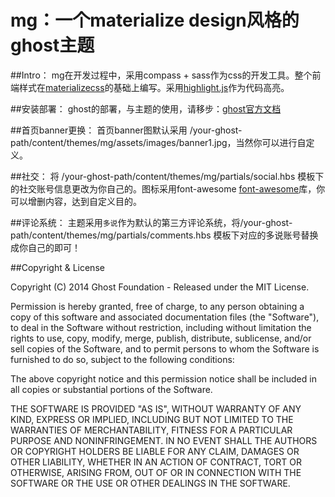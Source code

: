 # mg：一个materialize design风格的ghost主题


##Intro：
mg在开发过程中，采用compass + sass作为css的开发工具。整个前端样式在[materializecss](http://materializecss.com/)的基础上编写。采用[highlight.js](https://highlightjs.org/)作为代码高亮。


##安装部署：
ghost的部署，与主题的使用，请移步：[ghost官方文档](http://docs.ghost.org/zh/installation/)


##首页banner更换：
首页banner图默认采用 /your-ghost-path/content/themes/mg/assets/images/banner1.jpg，当然你可以进行自定义。


##社交：
将 /your-ghost-path/content/themes/mg/partials/social.hbs 模板下的社交账号信息更改为你自己的。图标采用font-awesome [font-awesome](http://fontawesome.io/)库，你可以增删内容，达到自定义目的。


##评论系统：
主题采用`多说`作为默认的第三方评论系统，将/your-ghost-path/content/themes/mg/partials/comments.hbs 模板下对应的多说账号替换成你自己的即可！


##Copyright & License

Copyright (C) 2014 Ghost Foundation - Released under the MIT License.

Permission is hereby granted, free of charge, to any person obtaining a copy of this software and associated documentation files (the "Software"), to deal in the Software without restriction, including without limitation the rights to use, copy, modify, merge, publish, distribute, sublicense, and/or sell copies of the Software, and to permit persons to whom the Software is furnished to do so, subject to the following conditions:

The above copyright notice and this permission notice shall be included in all copies or substantial portions of the Software.

THE SOFTWARE IS PROVIDED "AS IS", WITHOUT WARRANTY OF ANY KIND, EXPRESS OR IMPLIED, INCLUDING BUT NOT LIMITED TO THE WARRANTIES OF MERCHANTABILITY, FITNESS FOR A PARTICULAR PURPOSE AND
NONINFRINGEMENT. IN NO EVENT SHALL THE AUTHORS OR COPYRIGHT HOLDERS BE LIABLE FOR ANY CLAIM, DAMAGES OR OTHER LIABILITY, WHETHER IN AN ACTION OF CONTRACT, TORT OR OTHERWISE, ARISING FROM, OUT OF OR IN CONNECTION WITH THE SOFTWARE OR THE USE OR OTHER DEALINGS IN THE SOFTWARE.
